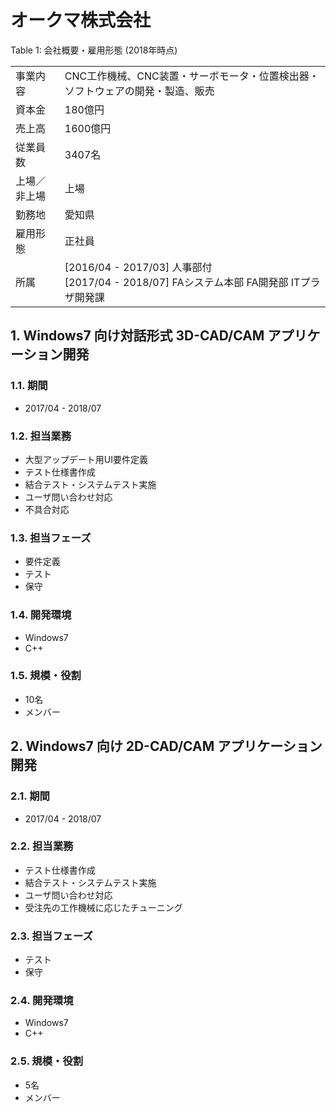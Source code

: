 # オークマ株式会社


<div id="tbl-company">

Table 1: 会社概要・雇用形態 (2018年時点)

|  |  |
|:---|:---|
| 事業内容 | CNC工作機械、CNC装置・サーボモータ・位置検出器・ソフトウェアの開発・製造、販売 |
| 資本金 | 180億円 |
| 売上高 | 1600億円 |
| 従業員数 | 3407名 |
| 上場／非上場 | 上場 |
| 勤務地 | 愛知県 |
| 雇用形態 | 正社員 |
| 所属 | \[2016/04 - 2017/03\] 人事部付<br>\[2017/04 - 2018/07\] FAシステム本部 FA開発部 ITプラザ開発課 |

</div>

<!--
**入社動機**
&#10;- IT業界に入りたかったものの当時の求人で主流であった業務システムへの関心がなかったため、具体的にモノを動かすプロダクトに携わってみたいという思いがありました。
- 工作機械業界の中でも技術的に最先端を行く会社であったため、知的好奇心を満たしつつ仕事に取り組めると考えました。
&#10;**退職動機**
&#10;- 入社を機に札幌から愛知県に転居しており、住みやすさを確保するために札幌に戻る決断をしましたが、札幌拠点がないため勤続できなくなってしまいました。
- 業務内容は協力会社との業務調整ばかりで Windows アプリエンジニアとしての実装力が全く身に付かない環境であったためエンジニアとしてのキャリアが不安になりました。
-->

## 1. Windows7 向け対話形式 3D-CAD/CAM アプリケーション開発

### 1.1. 期間

- 2017/04 - 2018/07

### 1.2. 担当業務

- 大型アップデート用UI要件定義
- テスト仕様書作成
- 結合テスト・システムテスト実施
- ユーザ問い合わせ対応
- 不具合対応

### 1.3. 担当フェーズ

- 要件定義
- テスト
- 保守

### 1.4. 開発環境

- Windows7
- C++

### 1.5. 規模・役割

- 10名
- メンバー

## 2. Windows7 向け 2D-CAD/CAM アプリケーション開発

### 2.1. 期間

- 2017/04 - 2018/07

### 2.2. 担当業務

- テスト仕様書作成
- 結合テスト・システムテスト実施
- ユーザ問い合わせ対応
- 受注先の工作機械に応じたチューニング

### 2.3. 担当フェーズ

- テスト
- 保守

### 2.4. 開発環境

- Windows7
- C++

### 2.5. 規模・役割

- 5名
- メンバー
